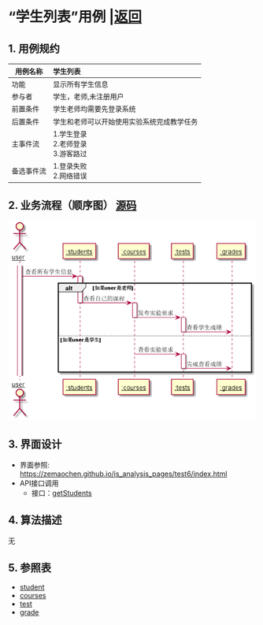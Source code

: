 # “学生列表”用例 |[返回](../README.md)
## 1. 用例规约

|用例名称|学生列表|
|-------|:-------------|
|功能|显示所有学生信息|
|参与者|学生，老师,未注册用户|
|前置条件|学生老师均需要先登录系统|
|后置条件| 学生和老师可以开始使用实验系统完成教学任务|
|主事件流| 1.学生登录 <br>  2.老师登录 <br>  3.游客路过|
|备选事件流| 1.登录失败<br>  2.网络错误|

## 2. 业务流程（顺序图） [源码](../uml/学生列表.puml)
![学生列表](../images/学生列表.png) 

## 3. 界面设计
- 界面参照: https://zemaochen.github.io/is_analysis_pages/test6/index.html
- API接口调用
    - 接口：[getStudents](../接口/学生列表.md) 

## 4. 算法描述
无    
## 5. 参照表
- [student](../md/数据库设计.md/#student)
- [courses](../md/数据库设计.md/#courses)
- [test](../md/数据库设计.md/#test)
- [grade](../md/数据库设计.md/#grade)
